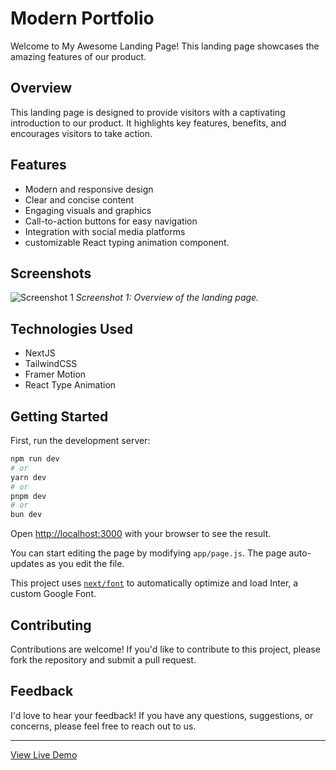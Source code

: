 
# Modern Portfolio

Welcome to My Awesome Landing Page! This landing page showcases the amazing features of our product.

## Overview

This landing page is designed to provide visitors with a captivating introduction to our product. It highlights key features, benefits, and encourages visitors to take action.

## Features

- Modern and responsive design
- Clear and concise content
- Engaging visuals and graphics
- Call-to-action buttons for easy navigation
- Integration with social media platforms
- customizable React typing animation component.

## Screenshots

![Screenshot 1](/src/images/homepage.png)
*Screenshot 1: Overview of the landing page.*


## Technologies Used

- NextJS
- TailwindCSS
- Framer Motion
- React Type Animation
  
## Getting Started

First, run the development server:

```bash
npm run dev
# or
yarn dev
# or
pnpm dev
# or
bun dev
```

Open [http://localhost:3000](http://localhost:3000) with your browser to see the result.

You can start editing the page by modifying `app/page.js`. The page auto-updates as you edit the file.

This project uses [`next/font`](https://nextjs.org/docs/basic-features/font-optimization) to automatically optimize and load Inter, a custom Google Font.


## Contributing

Contributions are welcome! If you'd like to contribute to this project, please fork the repository and submit a pull request.


## Feedback

I'd love to hear your feedback! If you have any questions, suggestions, or concerns, please feel free to reach out to us.


---

[View Live Demo](https://example-convert-figma-html-1.vercel.app/)

